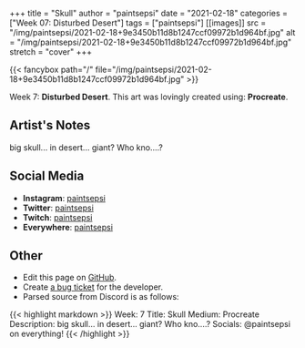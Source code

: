 +++
title =       "Skull"
author =      "paintsepsi"
date =        "2021-02-18"
categories =  ["Week 07: Disturbed Desert"]
tags =        ["paintsepsi"]
[[images]]
                      src = "/img/paintsepsi/2021-02-18+9e3450b11d8b1247ccf09972b1d964bf.jpg"
                      alt = "/img/paintsepsi/2021-02-18+9e3450b11d8b1247ccf09972b1d964bf.jpg"
                      stretch = "cover"
+++


{{< fancybox path="/" file="/img/paintsepsi/2021-02-18+9e3450b11d8b1247ccf09972b1d964bf.jpg" >}}


Week 7: **Disturbed Desert**. This art was lovingly created using: **Procreate**.

## Artist's Notes

big skull... in desert... giant? Who kno....?

## Social Media

- **Instagram**: [paintsepsi]()
- **Twitter**: [paintsepsi]()
- **Twitch**: [paintsepsi]()
- **Everywhere**: [paintsepsi]()


## Other

- Edit this page on [GitHub](https://github.com/teaminkling/web-refresh/edit/main/blog/content/blog/paintsepsi-week-7-c59a.md).
- Create [a bug ticket](https://github.com/teaminkling/web-refresh/issues/new?assignees=&labels=bug&template=problem-report.md&title=) for the developer.
- Parsed source from Discord is as follows:

{{< highlight markdown >}}
Week: 7
Title: Skull
Medium: Procreate
Description: big skull... in desert... giant? Who kno....?
Socials: @paintsepsi on everything!
{{< /highlight >}}